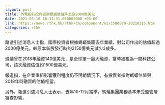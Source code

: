 ```yaml
---
layout: post
title: 外電指有投資者對螞蟻估值降至逾2000億美元
date: 2021-03-16 16:11:31.000000000 +08:00
link: https://news.rthk.hk/rthk/ch/component/k2/1580879-20210316.htm
categories: rthk
---
```


路透引述消息人士指，國際投資者根據螞蟻集團去年業績，對公司作出的估值超過2000億美元，較原本新股發行時的3150億美元減少3成多。

螞蟻曾在2018年融資140億美元，是全球單一最大融資，當時被視為一間科技公司，該次融資估值約1500億美元。

報道指，在企業重組影響獲利程度仍不明朗情況下，有投資者指對螞蟻估值與2018年時融資的估值相當。

另外，報道引述消息人士表示，去年10-12月當季，螞蟻集團業務基本未受監管層審查影響。
